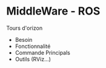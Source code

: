 # MiddleWare - ROS

Tours d'orizon

- Besoin
- Fonctionnalité
- Commande Principals
- Outils (RViz...)
